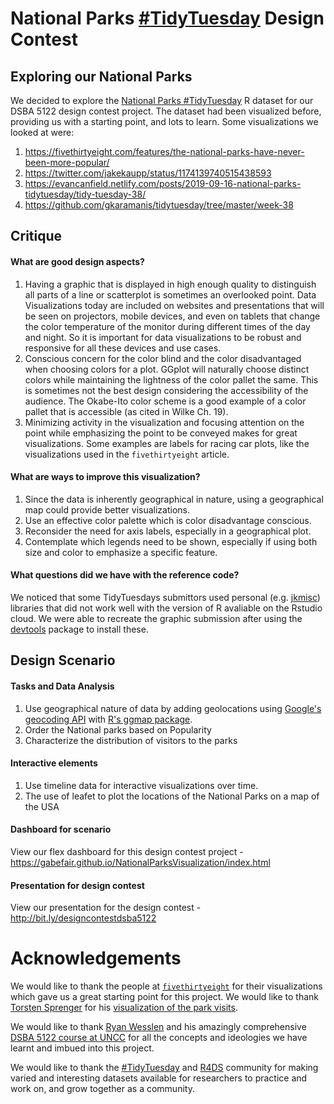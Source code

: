 # National Parks [#TidyTuesday](https://github.com/rfordatascience/tidytuesday) Design Contest

## Exploring our National Parks
We decided to explore the [National Parks #TidyTuesday](https://github.com/rfordatascience/tidytuesday/tree/master/data/2019/2019-09-17) R dataset for our DSBA 5122 design contest project. The dataset had been visualized before, providing us with a starting point, and lots to learn. Some visualizations we looked at were:
1. https://fivethirtyeight.com/features/the-national-parks-have-never-been-more-popular/
2. https://twitter.com/jakekaupp/status/1174139740515438593
3. https://evancanfield.netlify.com/posts/2019-09-16-national-parks-tidytuesday/tidy-tuesday-38/
4. https://github.com/gkaramanis/tidytuesday/tree/master/week-38

## Critique
#### What are good design aspects?
1. Having a graphic that is displayed in high enough quality to distinguish all parts of a line or scatterplot is sometimes an overlooked point. Data Visualizations today are included on websites and presentations that will be seen on projectors, mobile devices, and even on tablets that change the color temperature of the monitor during different times of the day and night. So it is important for data visualizations to be robust and responsive for all these devices and use cases.
2. Conscious concern for the color blind and the color disadvantaged when choosing colors for a plot. GGplot will naturally choose distinct colors while maintaining the lightness of the color pallet the same. This is sometimes not the best design considering the accessibility of the audience. The Okabe-Ito color scheme is a good example of a color pallet that is accessible (as cited in Wilke Ch. 19).
3. Minimizing activity in the visualization and focusing attention on the point while emphasizing the point to be conveyed makes for great visualizations. Some examples are labels for racing car plots, like the visualizations used in the `fivethirtyeight` article.

#### What are ways to improve this visualization?
1. Since the data is inherently geographical in nature, using a geographical map could provide better visualizations.
2. Use an effective color palette which is color disadvantage conscious.
3. Reconsider the need for axis labels, especially in a geographical plot.
4. Contemplate which legends need to be shown, especially if using both size and color to emphasize a specific feature.

#### What questions did we have with the reference code?
We noticed that some TidyTuesdays submittors used personal (e.g. [jkmisc](https://github.com/jkaupp/jkmisc)) libraries that did not work well with the version of R avaliable on the Rstudio cloud. We were able to recreate the graphic submission after using the [devtools](https://github.com/r-lib/devtools) package to install these.

## Design Scenario

#### Tasks and Data Analysis
1. Use geographical nature of data by adding geolocations using [Google's geocoding API](https://developers.google.com/maps/documentation/geocoding/start) with [R's ggmap package](https://cran.r-project.org/web/packages/ggmap/index.html).
2. Order the National parks based on Popularity
3. Characterize the distribution of visitors to the parks


#### Interactive elements
1. Use timeline data for interactive visualizations over time.
2. The use of leafet to plot the locations of the National Parks on a map of the USA

#### Dashboard for scenario
View our flex dashboard for this design contest project - https://gabefair.github.io/NationalParksVisualization/index.html

#### Presentation for design contest
View our presentation for the design contest - http://bit.ly/designcontestdsba5122

# Acknowledgements
We would like to thank the people at [`fivethirtyeight`](https://fivethirtyeight.com/features/the-national-parks-have-never-been-more-popular/) for their visualizations which gave us a great starting point for this project. We would like to thank [Torsten Sprenger](https://github.com/spren9er) for his [visualization of the park visits](https://github.com/spren9er/tidytuesday/blob/master/tidytuesday_201938_national_park_visits.r).

We would like to thank [Ryan Wesslen](https://wesslen.github.io) and his amazingly comprehensive [DSBA 5122 course at UNCC](https://dsba5122.com) for all the concepts and ideologies we have learnt and imbued into this project.

We would like to thank the [#TidyTuesday](https://github.com/rfordatascience/tidytuesday) and [R4DS](https://r4ds.had.co.nz) community for making varied and interesting datasets available for researchers to practice and work on, and grow together as a community.
